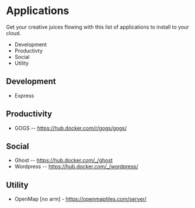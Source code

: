 # Applications

Get your creative juices flowing with this list of applications to install to your cloud.

* Development
* Productivty
* Social
* Utility

## Development
* Express

## Productivity
* GOGS -- https://hub.docker.com/r/gogs/gogs/

## Social
* Ghost -- https://hub.docker.com/_/ghost
* Wordpress -- https://hub.docker.com/_/wordpress/

## Utility
* OpenMap [no arm] - https://openmaptiles.com/server/
